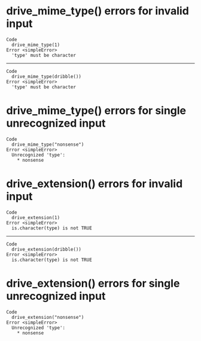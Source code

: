 # drive_mime_type() errors for invalid input

    Code
      drive_mime_type(1)
    Error <simpleError>
      'type' must be character

---

    Code
      drive_mime_type(dribble())
    Error <simpleError>
      'type' must be character

# drive_mime_type() errors for single unrecognized input

    Code
      drive_mime_type("nonsense")
    Error <simpleError>
      Unrecognized 'type':
        * nonsense

# drive_extension() errors for invalid input

    Code
      drive_extension(1)
    Error <simpleError>
      is.character(type) is not TRUE

---

    Code
      drive_extension(dribble())
    Error <simpleError>
      is.character(type) is not TRUE

# drive_extension() errors for single unrecognized input

    Code
      drive_extension("nonsense")
    Error <simpleError>
      Unrecognized 'type':
        * nonsense

